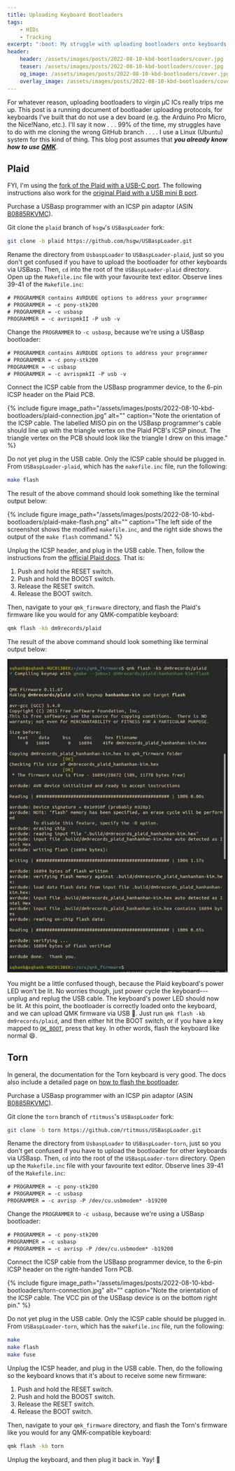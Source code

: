 ```yaml
---
title: Uploading Keyboard Bootloaders
tags:
    - HIDs
    - Tracking
excerpt: ":boot: My struggle with uploading bootloaders onto keyboards."
header:
    header: /assets/images/posts/2022-08-10-kbd-bootloaders/cover.jpg
    teaser: /assets/images/posts/2022-08-10-kbd-bootloaders/cover.jpg
    og_image: /assets/images/posts/2022-08-10-kbd-bootloaders/cover.jpg
    overlay_image: /assets/images/posts/2022-08-10-kbd-bootloaders/cover.jpg
---
```


For whatever reason, uploading bootloaders to virgin µC ICs really trips me up. This post is a running document of bootloader uploading protocols, for keyboards I've built that do not use a dev board (e.g. the Arduino Pro Micro, the Nice!Nano, etc.). I'll say it now . . . 99% of the time, my struggles have to do with me cloning the wrong GitHub branch . . . . I use a Linux (Ubuntu) system for this kind of thing. This blog post assumes that **_you already know how to use [QMK](https://qmk.fm/)_**. 

## Plaid
FYI, I'm using the [fork of the Plaid with a USB-C port](https://github.com/piit79/plaid-c). The following instructions also work for the [original Plaid with a USB mini B port](https://github.com/hsgw/plaid).

Purchase a USBasp programmer with an ICSP pin adaptor (ASIN [B0885RKVMC](https://www.amazon.com/KeeYees-Downloader-Programmer-Adapter-Microcontroller/dp/B0885RKVMC/ref=sr_1_4?crid=3RBGKUJSWRSK&keywords=usbasp+bootloader&qid=1660188847&sprefix=usbasp+bootloader%2Caps%2C111&sr=8-4)). 

Git clone the `plaid` branch of `hsgw`'s `USBaspLoader` fork:

```bash
git clone -b plaid https://github.com/hsgw/USBaspLoader.git
```

Rename the directory from `UsbaspLoader` to `USBaspLoader-plaid`, just so you don't get confused if you have to upload the bootloader for other keyboards via USBasp. Then, `cd` into the root of the `USBaspLoader-plaid` directory. Open up the `Makefile.inc` file with your favourite text editor. Observe lines 39-41 of the `Makefile.inc`:

```make
# PROGRAMMER contains AVRDUDE options to address your programmer
# PROGRAMMER = -c pony-stk200
# PROGRAMMER = -c usbasp
PROGRAMMER = -c avrispmkII -P usb -v
```

Change the `PROGRAMMER` to `-c usbasp`, because we're using a USBasp bootloader:

```make
# PROGRAMMER contains AVRDUDE options to address your programmer
# PROGRAMMER = -c pony-stk200
PROGRAMMER = -c usbasp
# PROGRAMMER = -c avrispmkII -P usb -v
```

Connect the ICSP cable from the USBasp programmer device, to the 6-pin ICSP header on the Plaid PCB. 

{% include figure image_path="/assets/images/posts/2022-08-10-kbd-bootloaders/plaid-connection.jpg" alt="" caption="Note the orientation of the ICSP cable. The labelled MISO pin on the USBasp programmer's cable should line up with the triangle vertex on the Plaid PCB's ICSP pinout. The triangle vertex on the PCB should look like the triangle I drew on this image." %}

Do not yet plug in the USB cable. Only the ICSP cable should be plugged in. From `USBaspLoader-plaid`, which has the `makefile.inc` file, run the following:

```bash
make flash
```

The result of the above command should look something like the terminal output below:

{% include figure image_path="/assets/images/posts/2022-08-10-kbd-bootloaders/plaid-make-flash.png" alt="" caption="The left side of the screenshot shows the modified <code>makefile.inc</code>, and the right side shows the output of the <code>make flash</code> command." %}

Unplug the ICSP header, and plug in the USB cable. Then, follow the instructions from the [official Plaid docs](https://github.com/hsgw/plaid/blob/master/doc/en/bootloader.md). That is:

1. Push and hold the RESET switch.
2. Push and hold the BOOST switch.
3. Release the RESET switch.
4. Release the BOOT switch. 

Then, navigate to your `qmk_firmware` directory, and flash the Plaid's firmware like you would for any QMK-compatible keyboard:

```bash
qmk flash -kb dm9records/plaid
```

The result of the above command should look something like terminal output below:

![](/assets/images/posts/2022-08-10-kbd-bootloaders/plaid-flash.png)

You might be a little confused though, because the Plaid keyboard's power LED won't be lit. No worries though, just power cycle the keyboard---unplug and replug the USB cable. The keyboard's power LED should now be lit. At this point, the bootloader is correctly loaded onto the keyboard, and we can upload QMK firmware via USB :tada:. Just run `qmk flash -kb dm9records/plaid`, and then either hit the BOOT switch, or if you have a key mapped to [`QK_BOOT`](https://docs.qmk.fm/#/quantum_keycodes?id=qmk-keycodes), press that key. In other words, flash the keyboard like normal :smile:. 

## Torn

In general, the documentation for the Torn keyboard is very good. The docs also include a detailed page on [how to flash the bootloader](https://github.com/rtitmuss/torn/blob/master/doc/bootloader.md). 

Purchase a USBasp programmer with an ICSP pin adaptor (ASIN [B0885RKVMC](https://www.amazon.com/KeeYees-Downloader-Programmer-Adapter-Microcontroller/dp/B0885RKVMC/ref=sr_1_4?crid=3RBGKUJSWRSK&keywords=usbasp+bootloader&qid=1660188847&sprefix=usbasp+bootloader%2Caps%2C111&sr=8-4)). 

Git clone the `torn` branch of `rtitmuss`'s `USBaspLoader` fork:

```bash
git clone -b torn https://github.com/rtitmuss/USBaspLoader.git
```
Rename the directory from `UsbaspLoader` to `USBaspLoader-torn`, just so you don't get confused if you have to upload the bootloader for other keyboards via USBasp. Then, `cd` into the root of the `USBaspLoader-torn` directory. Open up the `Makefile.inc` file with your favourite text editor. Observe lines 39-41 of the `Makefile.inc`:

```make
# PROGRAMMER = -c pony-stk200
# PROGRAMMER = -c usbasp
PROGRAMMER = -c avrisp -P /dev/cu.usbmodem* -b19200
```

Change the `PROGRAMMER` to `-c usbasp`, because we're using a USBasp bootloader:

```make
# PROGRAMMER = -c pony-stk200
PROGRAMMER = -c usbasp
# PROGRAMMER = -c avrisp -P /dev/cu.usbmodem* -b19200
```

Connect the ICSP cable from the USBasp programmer device, to the 6-pin ICSP header on the right-handed Torn PCB. 

{% include figure image_path="/assets/images/posts/2022-08-10-kbd-bootloaders/torn-connection.jpg" alt="" caption="Note the orientation of the ICSP cable. The VCC pin of the USBasp device is on the bottom right pin." %}

Do not yet plug in the USB cable. Only the ICSP cable should be plugged in. From `USBaspLoader-torn`, which has the `makefile.inc` file, run the following:

```bash
make
make flash
make fuse
```

Unplug the ICSP header, and plug in the USB cable. Then, do the following so the keyboard knows that it's about to receive some new firmware:

1. Push and hold the RESET switch.
2. Push and hold the BOOST switch.
3. Release the RESET switch.
4. Release the BOOT switch. 

Then, navigate to your `qmk_firmware` directory, and flash the Torn's firmware like you would for any QMK-compatible keyboard:

```bash
qmk flash -kb torn
```

Unplug the keyboard, and then plug it back in. Yay! :tada: